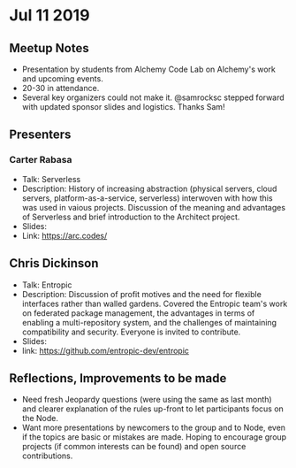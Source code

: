 # Jul 11 2019

## Meetup Notes
* Presentation by students from Alchemy Code Lab on Alchemy's work and upcoming events.
* 20-30 in attendance.
* Several key organizers could not make it. @samrocksc stepped forward with updated sponsor slides and logistics. Thanks Sam!

## Presenters

### Carter Rabasa
* Talk: Serverless
* Description: History of increasing abstraction (physical servers, cloud servers, platform-as-a-service, serverless) interwoven with how this was used in vaious projects. Discussion of the meaning and advantages of Serverless and brief introduction to the Architect project.
* Slides: 
* Link: https://arc.codes/

## Chris Dickinson
* Talk: Entropic
* Description: Discussion of profit motives and the need for flexible interfaces rather than walled gardens. Covered the Entropic team's work on federated package management, the advantages in terms of enabling a multi-repository system, and the challenges of maintaining compatibility and security. Everyone is invited to contribute.
* Slides:
* link: https://github.com/entropic-dev/entropic

## Reflections, Improvements to be made
* Need fresh Jeopardy questions (were using the same as last month) and clearer explanation of the rules up-front to let participants focus on the Node.
* Want more presentations by newcomers to the group and to Node, even if the topics are basic or mistakes are made. Hoping to encourage group projects (if common interests can be found) and open source contributions.
